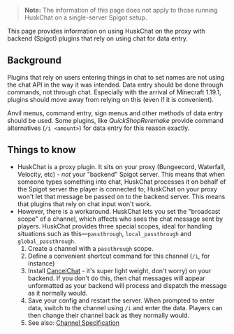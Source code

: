 > **Note:** The information of this page does not apply to those running HuskChat on a single-server Spigot setup.

This page provides information on using HuskChat on the proxy with backend (Spigot) plugins that rely on using chat for data entry.

## Background
Plugins that rely on users entering things in chat to set names are not using the chat API in the way it was intended. Data entry should be done through commands, not through chat. Especially with the arrival of Minecraft 1.19.1, plugins should move away from relying on this (even if it is convenient). 

Anvil menus, command entry, sign menus and other methods of data entry should be used. Some plugins, like *QuickShopReremake* provide command alternatives (`/i <amount>`) for data entry for this reason exactly.

## Things to know
* HuskChat is a proxy plugin. It sits on your proxy (Bungeecord, Waterfall, Velocity, etc) - *not* your "backend" Spigot server. This means that when someone types something into chat, HuskChat processes it on behalf of the Spigot server the player is connected to; HuskChat on your proxy won't let that message be passed on to the backend server. This means that plugins that rely on chat input won't work.
* However, there is a workaround. HuskChat lets you set the "broadcast scope" of a channel, which affects who sees the chat message sent by players. HuskChat provides three special scopes, ideal for handling situations such as this—`passthrough`, `local_passthrough` and `global_passthrough`.
  1. Create a channel with a `passthrough` scope.
  2. Define a convenient shortcut command for this channel (`/i`, for instance)
  3. Install [CancelChat](https://github.com/WiIIiam278/CancelChat/releases) - it's super light weight, don't worry) on your backend. If you don't do this, then chat messages will appear unformatted as your backend will process and dispatch the message as it normally would. 
  4. Save your config and restart the server. When prompted to enter data, switch to the channel using `/i` and enter the data. Players can then change their channel back as they normally would.
  5. See also: [Channel Specification](https://william278.net/docs/huskchat/Channels)